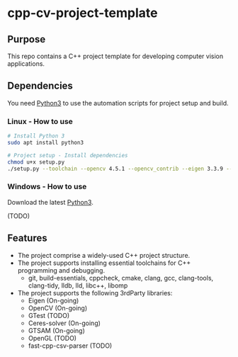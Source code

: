 # cpp-cv-project-template

## Purpose

This repo contains a C++ project template for developing computer vision applications.

## Dependencies

You need [Python3](https://www.python.org/) to use the automation scripts for project setup and build.

### Linux - How to use

```bash
# Install Python 3
sudo apt install python3

# Project setup - Install dependencies
chmod u+x setup.py
./setup.py --toolchain --opencv 4.5.1 --opencv_contrib --eigen 3.3.9 --ceres 2.0.0 --gtsam 4.0.3

```

### Windows - How to use

Download the latest [Python3](https://www.python.org/downloads/windows/).

(TODO)

## Features

- The project comprise a widely-used C++ project structure.
- The project supports installing essential toolchains for C++ programming and debugging.
   - git, build-essentials, cppcheck, cmake, clang, gcc, clang-tools, clang-tidy, lldb, lld, libc++, libomp
- The project supports the following 3rdParty libraries:
   - Eigen (On-going)
   - OpenCV (On-going)
   - GTest (TODO)
   - Ceres-solver (On-going)
   - GTSAM (On-going)
   - OpenGL (TODO)
   - fast-cpp-csv-parser (TODO)

